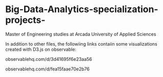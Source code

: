 # Big-Data-Analytics-specialization-projects-
Master of Engineering studies at Arcada University of Applied Sciences


In addition to other files, the followiing links contaiin some visualizations created with D3.js on observable:

observablehq.com/d/3d41695f6e23aa56

observablehq.com/d/fea15faae70e2b76
